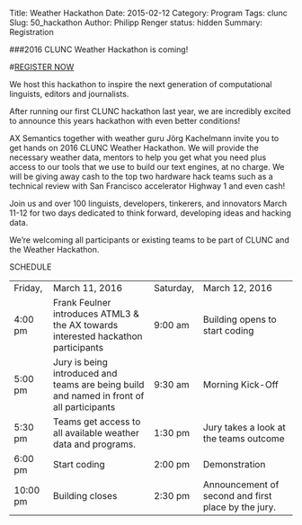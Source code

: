 Title: Weather Hackathon
Date: 2015-02-12
Category: Program
Tags: clunc
Slug: 50_hackathon
Author: Philipp Renger
status: hidden
Summary: Registration

###2016 CLUNC Weather Hackathon is coming!

#[REGISTER NOW](https://www.eventbrite.com/e/clunc-weather-hackathon-tickets-21003383686)

We host this hackathon to inspire the next generation of computational linguists, editors and journalists.

After running our first CLUNC hackathon last year, we are incredibly excited to announce this years hackathon with even better conditions!

AX Semantics together with weather guru Jörg Kachelmann invite you to get hands on 2016 CLUNC Weather Hackathon. We will provide  the necessary weather data, mentors to help you get what you need plus access to our tools that we use to build our text engines, at no charge. We will be giving away cash to the top two hardware hack teams such as a technical review with San Francisco accelerator Highway 1 and even cash!

Join us and over 100 linguists, developers, tinkerers, and innovators March 11-12 for two days dedicated to think forward, developing ideas and hacking data.

We’re welcoming all participants or existing teams to be part of CLUNC and the Weather Hackathon.

SCHEDULE

<table>
    <tr>
        <td>Friday,</td>
        <td>March 11, 2016</td>
        <td>Saturday,</td>
        <td>March 12, 2016</td>
    </tr>
        <tr>
        <td>4:00 pm</td>
        <td>Frank Feulner introduces ATML3 & the AX towards interested hackathon participants</td>
        <td>9:00 am</td>
        <td>Building opens to start coding</td>
    </tr>
        <tr>
        <td>5:00 pm</td>
        <td>Jury is being introduced and teams are being build and named in front of all participants</td>
        <td>9:30 am</td>
        <td>Morning Kick-Off</td>
    </tr>
        <tr>
        <td>5:30 pm</td>
        <td>Teams get access to all available weather data and programs.</td>
        <td>1:30 pm</td>
        <td>Jury takes a look at the teams outcome</td>
    </tr>
        <tr>
        <td>6:00 pm</td>
        <td>Start coding</td>
        <td>2:00 pm</td>
        <td>Demonstration</td>
    </tr>
        <tr>
        <td>10:00 pm</td>
        <td>Building closes</td>
        <td>2:30 pm</td>
        <td>Announcement of second and first place by the jury.</td>
    </tr>
</table>
